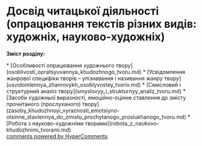 <div id="hypercomments_widget" class="js-hypercomments-widget invisible"></div>

Досвід читацької діяльності (опрацювання текстів різних видів: художніх, науково-художніх)
=============================================

<p><b>Зміст розділу:</b></p>
   * [Особливості опрацювання художнього твору](osoblivosti_opratsyuvannya_khudozhnogo_tvoru.md)
       * [Усвідомлення жанрової специфіки творів – упізнавання і називання жанру твору](usvidomlennya_zhanrovуkh_osoblуvostey_tvoriv.md)
       * [Смисловий і структурний аналіз твору](smуslovуy_i_strukturnуy_analiz_tvoru.md)
       * [Засоби художньої виразності, емоційно-оцінне ставлення до змісту прочитаного (прослуханого) твору](zasobу_khudozhnoyi_vуraznosti_emotsiyno-otsinne_stavlennya_do_zmistu_prochуtanogo_proslukhanogo_tvoru.md)
   * [Робота з науково-художніми творами](robota_z_naukovo-khudozhnimi_tvorami.md)

<div class="js-hypercomments-container">
<a href="http://hypercomments.com" class="hc-link" title="comments widget">comments powered by HyperComments</a>
</div>